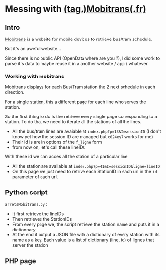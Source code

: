 # Messing with [(tag.)Mobitrans(.fr)](http://tag.mobitrans.fr)


## Intro 

[Mobitrans](tag.mobitrans.fr) is a website for mobile devices to retrieve bus/tram schedule. 

But it's an aweful website… 

Since there is no public API (OpenData where are you ?), I did some work to parse it's data to maybe reuse it in a another website / app / whatever. 

### Working with mobitrans 

Mobitrans displays for each Bus/Tram station the 2 next schedule in each direction. 

For a single station, this a different page for each line who serves the station. 

So the first thing to do is the retrieve every single page corresponding to a station. To do that we need to iterate all the stations of all the lines. 

* All the bus/tram lines are avaiable at `index.php?p=13&I=sessionID` (I don't know yet how the session ID are managed but `c024ey7` works for me) 
* Their id is are in options of the `f_ligne` form  
* from now on, let's call these lineIDs 

With these id we can acces all the station of a particular line 

* All the station are available at `index.php?p=41&I=sessionID&ligne=lineID`
* On this page we just need to retrive each StationID in each url in the `id` parameter of each url. 


## Python script 

`arretsMobitrans.py` : 

* It first retrieve the lineIDs
* Then retrieves the StationIDs 
* From every page we, the script retrieve the station name and puts it in a dictionnary 
* At the end it output a JSON file with a dictionary of every station with its name as a key. Each value is a list of dictionary (line, id) of lignes that server the station 



## PHP page 



